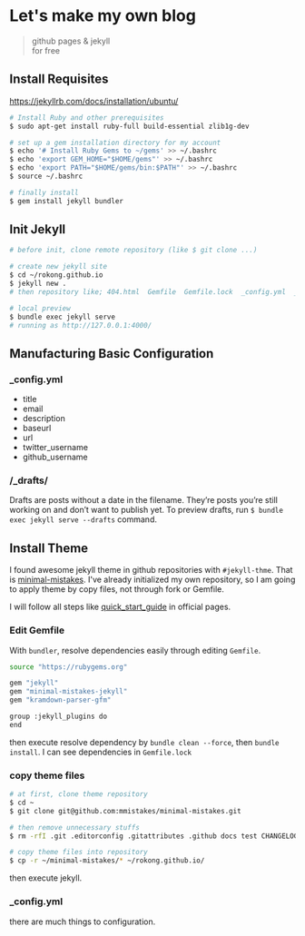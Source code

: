 # Let's make my own blog

> github pages & jekyll  
> for free

## Install Requisites

https://jekyllrb.com/docs/installation/ubuntu/

```bash
# Install Ruby and other prerequisites
$ sudo apt-get install ruby-full build-essential zlib1g-dev

# set up a gem installation directory for my account
$ echo '# Install Ruby Gems to ~/gems' >> ~/.bashrc
$ echo 'export GEM_HOME="$HOME/gems"' >> ~/.bashrc
$ echo 'export PATH="$HOME/gems/bin:$PATH"' >> ~/.bashrc
$ source ~/.bashrc

# finally install
$ gem install jekyll bundler
```
## Init Jekyll

```bash
# before init, clone remote repository (like $ git clone ...)

# create new jekyll site
$ cd ~/rokong.github.io
$ jekyll new .
# then repository like; 404.html  Gemfile  Gemfile.lock  _config.yml  _posts  about.markdown  index.markdown

# local preview
$ bundle exec jekyll serve
# running as http://127.0.0.1:4000/
```

## Manufacturing Basic Configuration

### _config.yml

- title
- email
- description
- baseurl
- url
- twitter_username
- github_username

### /_drafts/

Drafts are posts without a date in the filename. They’re posts you’re still working on and don’t want to publish yet. To preview drafts, run `$ bundle exec jekyll serve --drafts` command.

## Install Theme

I found awesome jekyll theme in github repositories with `#jekyll-thme`. That is [minimal-mistakes](https://github.com/mmistakes/minimal-mistakes). I've already initialized my own repository, so I am going to apply theme by copy files, not through fork or Gemfile.

I will follow all steps like [quick_start_guide](https://mmistakes.github.io/minimal-mistakes/docs/quick-start-guide/) in official pages.

### Edit Gemfile

With `bundler`, resolve dependencies easily through editing `Gemfile`. 

```bash
source "https://rubygems.org"

gem "jekyll"
gem "minimal-mistakes-jekyll"
gem "kramdown-parser-gfm"

group :jekyll_plugins do
end
```

then execute resolve dependency by `bundle clean --force`, then `bundle install`. I can see dependencies in `Gemfile.lock`

### copy theme files

```bash
# at first, clone theme repository
$ cd ~
$ git clone git@github.com:mmistakes/minimal-mistakes.git

# then remove unnecessary stuffs
$ rm -rfI .git .editorconfig .gitattributes .github docs test CHANGELOG.md minimal-mistakes-jekyll.gemspec README.md screenshot-layouts.png screenshot.png Gemfile

# copy theme files into repository
$ cp -r ~/minimal-mistakes/* ~/rokong.github.io/
```
then execute jekyll.

### _config.yml

there are much things to configuration.